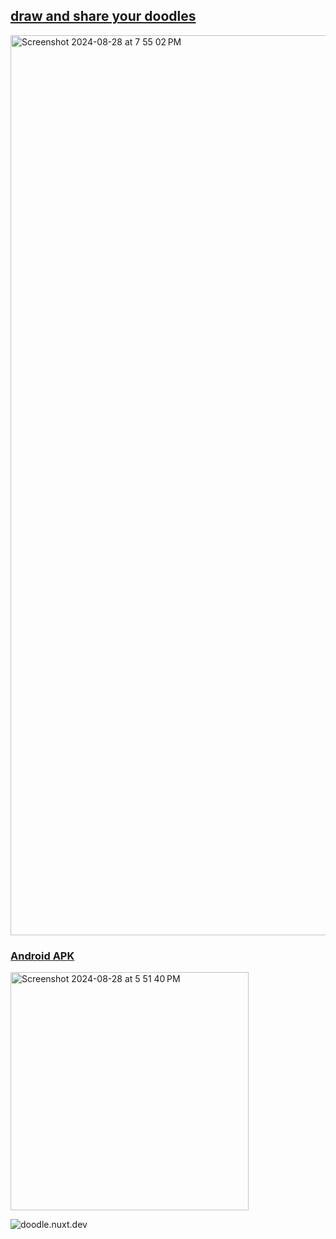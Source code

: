 ## [draw and share your doodles](https://doodle.nuxt.dev/)

<img width="1440" alt="Screenshot 2024-08-28 at 7 55 02 PM" src="https://github.com/user-attachments/assets/27d832a8-92e1-43a9-a96b-c0990c0a617d">

### [Android APK](https://doodle.nuxt.dev/doodle.apk)

<img width="381" alt="Screenshot 2024-08-28 at 5 51 40 PM" src="https://github.com/user-attachments/assets/6b37efb1-8b92-4d45-b140-7dbaf3445774">

![doodle.nuxt.dev](https://github.com/user-attachments/assets/ae505d4b-26af-4426-b603-1ffab40a4ed1)

